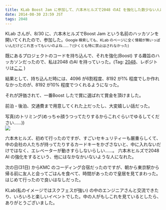 ```yaml
---
title: KLab Boost Jam に参加して、六本木ヒルズで2048 のAI を強化した数少ない人になった話。
date: 2014-08-30 23:59 JST
tags: 2048
---
```


KLab さんが、8/30 に、六本木ヒルズでBoost Jam という名前のハッカソンを開いてくれたので、参加した。<small>Google 検索しても、KLab のページに全く情報が無いっぽいんだけどこれ言ってもいいのよね……？(少くとも特に禁止はされなかった)</small>

既にあるプロジェクトのコードを持ち込んで、それを強化(Boost) する趣旨のハッカソンだったので、私は2048 のAI を持っていった。(Tag: [2048](/blog/tags/2048.html)、レポジトリは[ここ](https://github.com/nna774/2048-cpp) )

結果として、持ち込んだ時には、4096 が6割程度、8192 が1% 程度でしか作れなかったのが、8192 が10% 程度でつくれるようになった。

それが評価されて、一番Boost したで賞に選ばれて賞金を頂けました。

前泊・後泊、交通費まで用意してくれた上だったし、大変嬉しい話だった。

写真(のトリミング(めっちゃ顔うつってたりするからこれぐらいでゆるしてください……))<br />
![](/blog/2014/08/30/boost.jpeg)

六本木ヒルズ、初めて行ったのですが、すごいセキュリティーも厳重らしくて、中の会社の人たちが持ってたりするカードキーをかざさないと、中に入れないだけではなく、エレベーターが動きすらしないらしい……。
六本木ヒルズで2048 AI の強化をするという、他にはなかなかいないような人になれた。

次の日(31日) からKMC のコーディング合宿だったのですが、朝から東京駅から帰る前に友人と会ってごはんを食べて、時間があったので皇居を見てまわった。はじめて行ったので良いはなしだった。

KLab(私のイメージではスクフェスが強い) の中のエンジニアさんと交流できたり、いろいろと楽しいイベントでした。中の人がもしこれを見ているとしたら、ありがとうございました。
